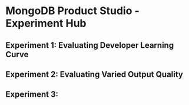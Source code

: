 # MongoDB Product Studio - Experiment Hub

## Experiment 1: Evaluating Developer Learning Curve

## Experiment 2: Evaluating Varied Output Quality

## Experiment 3:
